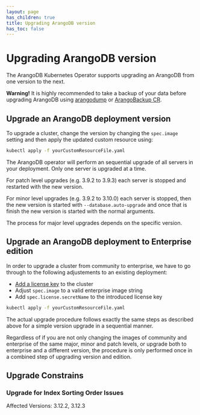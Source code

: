 ```yaml
---
layout: page
has_children: true
title: Upgrading ArangoDB version
has_toc: false
---
```


# Upgrading ArangoDB version

The ArangoDB Kubernetes Operator supports upgrading an ArangoDB from
one version to the next.

**Warning!**
It is highly recommended to take a backup of your data before upgrading ArangoDB
using [arangodump](https://docs.arangodb.com/stable/components/tools/arangodump/) or [ArangoBackup CR](backup-resource.md).

## Upgrade an ArangoDB deployment version

To upgrade a cluster, change the version by changing
the `spec.image` setting and then apply the updated
custom resource using:

```bash
kubectl apply -f yourCustomResourceFile.yaml
```

The ArangoDB operator will perform an sequential upgrade
of all servers in your deployment. Only one server is upgraded
at a time.

For patch level upgrades (e.g. 3.9.2 to 3.9.3) each server
is stopped and restarted with the new version.

For minor level upgrades (e.g. 3.9.2 to 3.10.0) each server
is stopped, then the new version is started with `--database.auto-upgrade`
and once that is finish the new version is started with the normal arguments.

The process for major level upgrades depends on the specific version.

## Upgrade an ArangoDB deployment to Enterprise edition

In order to upgrade a cluster from community to enterprise, we have to
go through to the following adjustements to an existing deployment:

* [Add a license key](https://arangodb.github.io/kube-arangodb/docs/how-to/set_license.html)
to the cluster
* Adjust `spec.image` to a valid enterprise image string
* Add `spec.license.secretName` to the introduced license key

```bash
kubectl apply -f yourCustomResourceFile.yaml
```

The actual upgrade procedure follows exactly the same steps as
described above for a simple version upgrade in a sequential manner.

Regardless of if you are not only changing the images of community and
enterprise of the same major, minor and patch levels, or upgrade both
to enterprise and a different version, the procedure is only performed
once in a combined step of upgrading version and edition.

## Upgrade Constrains

### Upgrade for Index Sorting Order Issues

Affected Versions: 3.12.2, 3.12.3

